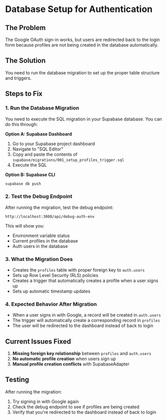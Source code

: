 # Database Setup for Authentication

## The Problem
The Google OAuth sign-in works, but users are redirected back to the login form because profiles are not being created in the database automatically.

## The Solution
You need to run the database migration to set up the proper table structure and triggers.

## Steps to Fix

### 1. Run the Database Migration
You need to execute the SQL migration in your Supabase database. You can do this through:

**Option A: Supabase Dashboard**
1. Go to your Supabase project dashboard
2. Navigate to "SQL Editor"
3. Copy and paste the contents of `supabase/migrations/001_setup_profiles_trigger.sql`
4. Execute the SQL

**Option B: Supabase CLI**
```bash
supabase db push
```

### 2. Test the Debug Endpoint
After running the migration, test the debug endpoint:
```
http://localhost:3000/api/debug-auth-env
```

This will show you:
- Environment variable status
- Current profiles in the database
- Auth users in the database

### 3. What the Migration Does
- Creates the `profiles` table with proper foreign key to `auth.users`
- Sets up Row Level Security (RLS) policies
- Creates a trigger that automatically creates a profile when a user signs up
- Sets up automatic timestamp updates

### 4. Expected Behavior After Migration
- When a user signs in with Google, a record will be created in `auth.users`
- The trigger will automatically create a corresponding record in `profiles`
- The user will be redirected to the dashboard instead of back to login

## Current Issues Fixed
1. **Missing foreign key relationship** between `profiles` and `auth.users`
2. **No automatic profile creation** when users sign up
3. **Manual profile creation conflicts** with SupabaseAdapter

## Testing
After running the migration:
1. Try signing in with Google again
2. Check the debug endpoint to see if profiles are being created
3. Verify that you're redirected to the dashboard instead of back to login 